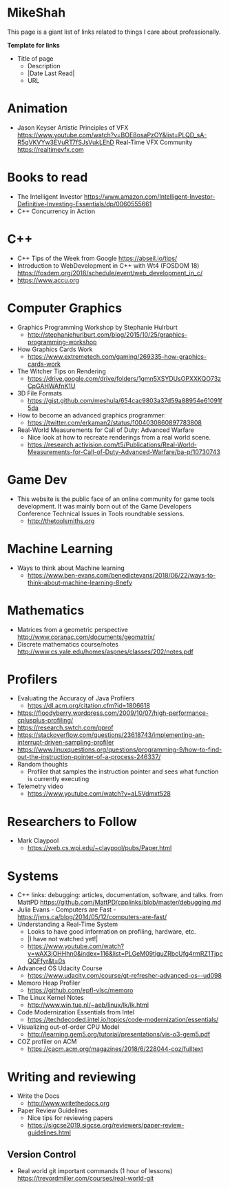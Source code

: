 # MikeShah

This page is a giant list of links related to things I care about professionally.

**Template for links**
* Title of page
  * Description
  * |Date Last Read|
  * URL


# Animation

* Jason Keyser Artistic Principles of VFX https://www.youtube.com/watch?v=BOE8osaPzOY&list=PLQD_sA-R5qVKVYw3EVuRT7fSJsVukLEhD
Real-Time VFX Community https://realtimevfx.com

# Books to read

* The Intelligent Investor https://www.amazon.com/Intelligent-Investor-Definitive-Investing-Essentials/dp/0060555661
* C++ Concurrency in Action

# C++

* C++ Tips of the Week from Google https://abseil.io/tips/
* Introduction to WebDevelopment in C++ with Wt4 (FOSDOM 18) https://fosdem.org/2018/schedule/event/web_development_in_c/
* https://www.accu.org 


# Computer Graphics

* Graphics Programming Workshop by Stephanie Hulrburt
  * http://stephaniehurlburt.com/blog/2015/10/25/graphics-programming-workshop
* How Graphics Cards Work
  * https://www.extremetech.com/gaming/269335-how-graphics-cards-work
* The Witcher Tips on Rendering
  * https://drive.google.com/drive/folders/1gmn5XSYDUsOPXXKQO73zCpGAHWAfnK1U
* 3D File Formats
  * https://gist.github.com/meshula/654cac9803a37d59a88954e61091f5da
* How to become an advanced graphics programmer:
  * https://twitter.com/erkaman2/status/1004030860897783808
* Real-World Measurements for Call of Duty: Advanced Warfare
  * Nice look at how to recreate renderings from a real world scene.
  * https://research.activision.com/t5/Publications/Real-World-Measurements-for-Call-of-Duty-Advanced-Warfare/ba-p/10730743

# Game Dev

* This website is the public face of an online  community for game tools development. It was mainly born out of the Game Developers Conference Technical Issues in Tools roundtable sessions. 
  * http://thetoolsmiths.org

# Machine Learning

* Ways to think about Machine learning
  * https://www.ben-evans.com/benedictevans/2018/06/22/ways-to-think-about-machine-learning-8nefy

# Mathematics

* Matrices from a geometric perspective http://www.coranac.com/documents/geomatrix/
* Discrete mathematics course/notes http://www.cs.yale.edu/homes/aspnes/classes/202/notes.pdf

# Profilers

* Evaluating the Accuracy of Java Profilers
  * https://dl.acm.org/citation.cfm?id=1806618
* https://floodyberry.wordpress.com/2009/10/07/high-performance-cplusplus-profiling/
* https://research.swtch.com/pprof
* https://stackoverflow.com/questions/23618743/implementing-an-interrupt-driven-sampling-profiler
* https://www.linuxquestions.org/questions/programming-9/how-to-find-out-the-instruction-pointer-of-a-process-246337/
* Random thoughts
  * Profiler that samples the instruction pointer and sees what function is currently executing  
* Telemetry video 
  * https://www.youtube.com/watch?v=aL5Vdmxt528

# Researchers to Follow

* Mark Claypool 
  * https://web.cs.wpi.edu/~claypool/pubs/Paper.html

# Systems

* C++ links: debugging: articles, documentation, software, and talks. from MattPD https://github.com/MattPD/cpplinks/blob/master/debugging.md
* Julia Evans - Computers are Fast - https://jvns.ca/blog/2014/05/12/computers-are-fast/
* Understanding a Real-Time System
  * Looks to have good information on profiling, hardware, etc.
  * |I have not watched yet!|
  * https://www.youtube.com/watch?v=wAX3jOHHhn0&index=116&list=PLGeM09tlguZRbcUfg4rmRZ1TjpcQQFfyr&t=0s
* Advanced OS Udacity Course
  * https://www.udacity.com/course/gt-refresher-advanced-os--ud098  
* Memoro Heap Profiler
  * https://github.com/epfl-vlsc/memoro
* The Linux Kernel Notes
  * http://www.win.tue.nl/~aeb/linux/lk/lk.html
* Code Modernization Essentials from Intel
  * https://techdecoded.intel.io/topics/code-modernization/essentials/
* Visualizing out-of-order CPU Model
  * http://learning.gem5.org/tutorial/presentations/vis-o3-gem5.pdf
* COZ profiler on ACM
  * https://cacm.acm.org/magazines/2018/6/228044-coz/fulltext

# Writing and reviewing

* Write the Docs
  * http://www.writethedocs.org
* Paper Review Guidelines
  * Nice tips for reviewing papers
  * https://sigcse2019.sigcse.org/reviewers/paper-review-guidelines.html

## Version Control

* Real world git important commands (1 hour of lessons) https://trevordmiller.com/courses/real-world-git

